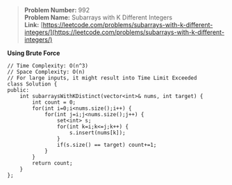 > **Problem Number:** 992 <br>
> **Problem Name:** Subarrays with K Different Integers <br>
> **Link:** [https://leetcode.com/problems/subarrays-with-k-different-integers/](https://leetcode.com/problems/subarrays-with-k-different-integers/) <br>

**Using Brute Force**

    // Time Complexity: O(n^3)
    // Space Complexity: O(n)
    // For large inputs, it might result into Time Limit Exceeded
    class Solution {
    public:
        int subarraysWithKDistinct(vector<int>& nums, int target) {
            int count = 0;
            for(int i=0;i<nums.size();i++) {
                for(int j=i;j<nums.size();j++) {
                    set<int> s;
                    for(int k=i;k<=j;k++) {
                        s.insert(nums[k]);
                    }
                    if(s.size() == target) count+=1;
                }
            }
            return count;
        }
    };